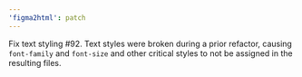 ```yaml
---
'figma2html': patch
---
```


Fix text styling #92. Text styles were broken during a prior refactor, causing `font-family` and `font-size` and other critical styles to not be assigned in the resulting files.
